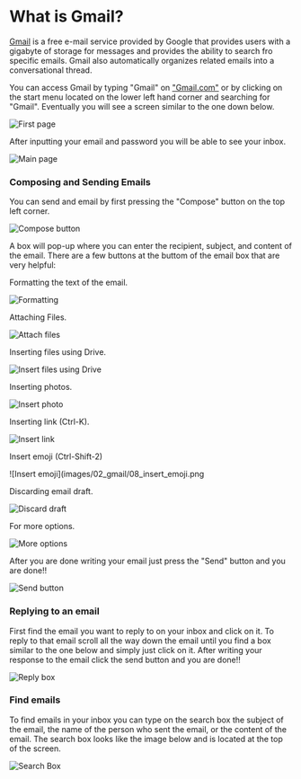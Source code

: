 # What is Gmail?

[Gmail](https://www.gmail.com/) is a free e-mail service provided by Google that provides users with a gigabyte of storage for messages and provides 
the ability to search fro specific emails. Gmail also automatically organizes related emails into a conversational thread.

You can access Gmail by typing "Gmail" on ["Gmail.com"](https://www.gmail.com) or by clicking on the start menu located on the lower left hand
corner and searching for "Gmail". Eventually you will see a screen similar to the one down below.

![First page](images/02_gmail/00_first_page.png)

After inputting your email and password you will be able to see your inbox.

![Main page](images/02_gmail/01_main_page.png)

### Composing and Sending Emails

You can send and email by first pressing the "Compose" button on the top left corner.

![Compose button](images/02_gmail/02_compose.png)

A box will pop-up where you can enter the recipient, subject, and content of the email.
There are a few buttons at the buttom of the email box that are very helpful:

Formatting the text of the email.

![Formatting](images/02_gmail/03_type.png)

Attaching Files.

![Attach files](images/02_gmail/04_attaching.png)

Inserting files using Drive.

![Insert files using Drive](images/02_gmail/05_drive.png)

Inserting photos.

![Insert photo](images/02_gmail/06_insert_photo.png)

Inserting link (Ctrl-K).

![Insert link](images/02_gmail/07_insert_link.png)

Insert emoji (Ctrl-Shift-2)

![Insert emoji](images/02_gmail/08_insert_emoji.png

Discarding email draft.

![Discard draft](images/02_gmail/09_discard.png)

For more options.

![More options](images/02_gmail/10_more_options.png)

After you are done writing your email just press the "Send" button and you are done!!

![Send button](images/02_gmail/11_send.png)

### Replying to an email

First find the email you want to reply to on your inbox and click on it. To reply to that email scroll all the way down the email
until you find a box similar to the one below and simply just click on it. After writing your response to the email click the send
button and you are done!!

![Reply box](images/02_gmail/12_reply_box.png)

### Find emails

To find emails in your inbox you can type on the search box the subject of the email, the name of the person who sent the email, or
the content of the email. The search box looks like the image below and is located at the top of the screen.

![Search Box](images/02_gmail/13_search_bar.png)